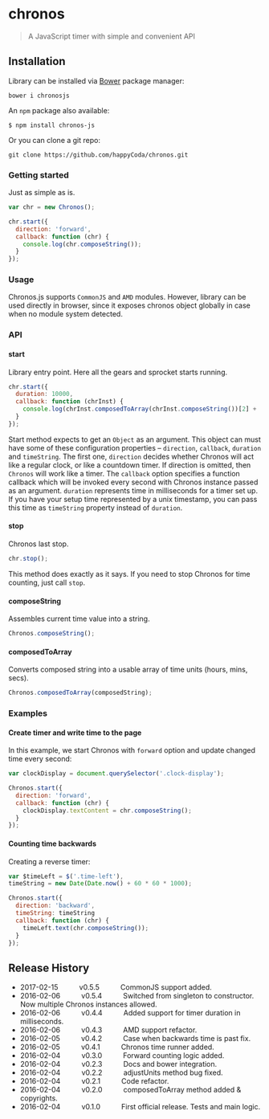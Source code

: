 # chronos
> A JavaScript timer with simple and convenient API

## Installation
Library can be installed via [Bower](http://bower.io/) package manager:

```shell
bower i chronosjs
```

An `npm` package also available:

```shell
$ npm install chronos-js
```

Or you can clone a git repo:

```shell
git clone https://github.com/happyCoda/chronos.git
```

### Getting started
Just as simple as is.

```js
var chr = new Chronos();

chr.start({
  direction: 'forward',
  callback: function (chr) {
    console.log(chr.composeString());
  }
});
```

### Usage

Chronos.js supports `CommonJS` and `AMD` modules. However, library can be used directly in browser, since it exposes chronos object globally in case when no module system detected.


### API

#### start

Library entry point. Here all the gears and sprocket starts running.

```js
chr.start({
  duration: 10000,
  callback: function (chrInst) {
    console.log(chrInst.composedToArray(chrInst.composeString())[2] + ' seconds left before explosion!');
  }
});
```

Start method expects to get an `Object` as an argument. This object can must have some of these configuration properties – `direction`, `callback`, `duration` and `timeString`. The first one, `direction` decides whether Chronos will act like a regular clock, or like a countdown timer. If direction is omitted, then `Chronos` will work like a timer. The `callback` option specifies a function callback which will be invoked every second with Chronos instance passed as an argument. `duration` represents time in milliseconds for a timer set up. If you have your setup time represented by a unix timestamp, you can pass this time as `timeString` property instead of `duration`.

#### stop

Chronos last stop.

```js
chr.stop();
```

This method does exactly as it says. If you need to stop Chronos for time counting, just call `stop`.

#### composeString

Assembles current time value into a string.

```js
Chronos.composeString();
```

#### composedToArray

Converts composed string into a usable array of time units (hours, mins, secs).

```js
Chronos.composedToArray(composedString);
```

### Examples

#### Create timer and write time to the page

In this example, we start Chronos with `forward` option and update changed time every second:

```js
var clockDisplay = document.querySelector('.clock-display');

Chronos.start({
  direction: 'forward',
  callback: function (chr) {
    clockDisplay.textContent = chr.composeString();
  }
});
```

#### Counting time backwards

Creating a reverse timer:

```js
var $timeLeft = $('.time-left'),
timeString = new Date(Date.now() + 60 * 60 * 1000);

Chronos.start({
  direction: 'backward',
  timeString: timeString
  callback: function (chr) {
    timeLeft.text(chr.composeString());
  }
});
```

## Release History
* 2017-02-15   v0.5.5   CommonJS support added.
* 2016-02-06   v0.5.4   Switched from singleton to constructor. Now multiple Chronos instances allowed.
* 2016-02-06   v0.4.4   Added support for timer duration in milliseconds.
* 2016-02-06   v0.4.3   AMD support refactor.
* 2016-02-05   v0.4.2   Case when backwards time is past fix.
* 2016-02-05   v0.4.1   Chronos time runner added.
* 2016-02-04   v0.3.0   Forward counting logic added.
* 2016-02-04   v0.2.3   Docs and bower integration.
* 2016-02-04   v0.2.2   adjustUnits method bug fixed.
* 2016-02-04   v0.2.1   Code refactor.
* 2016-02-04   v0.2.0   composedToArray method added & copyrights.
* 2016-02-04   v0.1.0   First official release. Tests and main logic.
